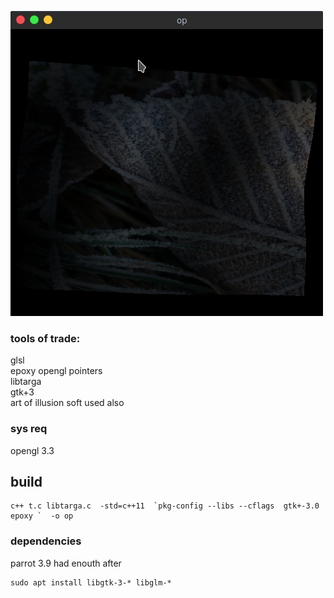 ![Screen1](screen/Screenshot%208.jpg)
### tools of trade:  
  glsl  
  epoxy opengl pointers  
  libtarga  
  gtk+3  
  art of illusion soft used also
### sys req 
opengl 3.3
## build 
```
c++ t.c libtarga.c  -std=c++11  `pkg-config --libs --cflags  gtk+-3.0 epoxy `  -o op
```
### dependencies
parrot 3.9 had enouth after
```
sudo apt install libgtk-3-* libglm-*
``` 
